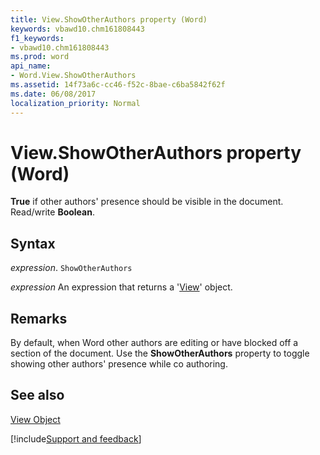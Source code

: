 ```yaml
---
title: View.ShowOtherAuthors property (Word)
keywords: vbawd10.chm161808443
f1_keywords:
- vbawd10.chm161808443
ms.prod: word
api_name:
- Word.View.ShowOtherAuthors
ms.assetid: 14f73a6c-cc46-f52c-8bae-c6ba5842f62f
ms.date: 06/08/2017
localization_priority: Normal
---
```



# View.ShowOtherAuthors property (Word)

 **True** if other authors' presence should be visible in the document. Read/write **Boolean**.


## Syntax

_expression_. `ShowOtherAuthors`

 _expression_ An expression that returns a '[View](Word.View.md)' object.


## Remarks

By default, when Word other authors are editing or have blocked off a section of the document. Use the  **ShowOtherAuthors** property to toggle showing other authors' presence while co authoring.


## See also


[View Object](Word.View.md)

[!include[Support and feedback](~/includes/feedback-boilerplate.md)]